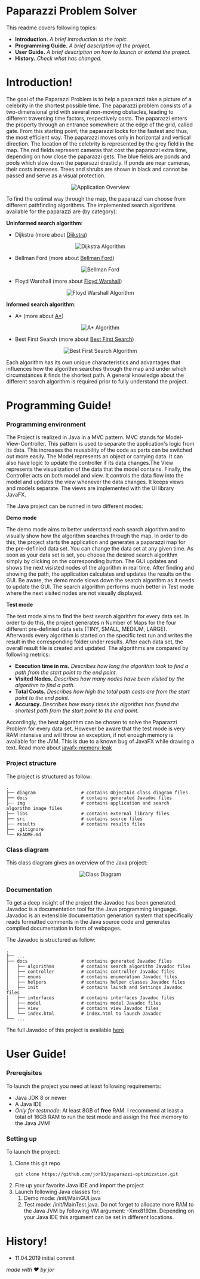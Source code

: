 # Paparazzi Problem Solver
This readme covers following topics:

  - **Introduction.** *A brief introduction to the topic.*
  - **Programming Guide.** *A brief description of the project.*
  - **User Guide.** *A brief description on how to launch or extend the project.*
  - **History.** *Check what has changed.*

# Introduction!
The goal of the Paparazzi Problem is to help a paparazzi take a picture of a celebrity in the shortest possible time. The paparazzi problem consists of a two-dimensional grid with several non-moving obstacles, leading to different traversing time factors, respectively costs. The paparazzi enters the property through an entrance somewhere at the edge of the grid, called gate. From this starting point, the paparazzi looks for the fastest and thus, the most efficient way. The paparazzi moves only in horizontal and vertical direction. The location of the celebrity is represented by the grey field in the map. The red fields represent cameras that cost the paparazzi extra time, depending on how close the paparazzi gets. The blue fields are ponds and pools which slow down the paparazzi drasticly. If ponds are near cameras, their costs increases. Trees and shrubs are shown in black and cannot be passed and serve as a visual protection.

<p align="center">
 <img src="img/application.png?raw=true" alt="Application Overview"/>
</p>

To find the optimal way through the map, the paparazzi can choose from different pathfinding algorithms. The implemented search algorithms available for the paparazzi are (by category):

**Uninformed search algorithm**:
  - Dijkstra (more about [Dijkstra])

<p align="center">
 <img src="img/dijkstra.gif?raw=true" alt="Dijkstra Algorithm"/>
</p>

  - Bellman Ford (more about [Bellman Ford])

<p align="center">
 <img src="img/bellmanFord.gif?raw=true" alt="Bellman Ford"/>
</p>

  - Floyd Warshall (more about [Floyd Warshall])

<p align="center">
 <img src="img/floydWarshall.gif?raw=true" alt="Floyd Warshall Algorithm"/>
</p>

**Informed search algorithm**:
  - A* (more about [A*]) 

<p align="center">
 <img src="img/aStar.gif?raw=true" alt="A* Algorithm"/>
</p>

  - Best First Search (more about [Best First Search])

<p align="center">
 <img src="img/bestFirstSearch.gif?raw=true" alt="Best First Search Algorithm"/>
</p>

Each algorithm has its own unique characteristics and advantages that influences how the algorithm searches through the map and under which circumstances it finds the shortest path. A general knowledge about the different search algorithm is required prior to fully understand the project.

# Programming Guide!
### Programming environment
The Project is realized in Java in a MVC pattern. MVC stands for Model-View-Controller. This pattern is used to separate the application's logic from its data. This increases the reusability of the code as parts can be switched out more easily. The Model represents an object or carrying data. It can also have logic to update the controller if its data changes.The View represents the visualization of the data that the model contains. Finally, the Controller acts on both model and view. It controls the data flow into the model and updates the view whenever the data changes. It keeps views and models separate. The views are implemented with the UI library JavaFX.

The Java project can be runned in two different modes:

**Demo mode**

The demo mode aims to better understand each search algorithm and to visually show how the algorithm searches through the map. In order to do this, the project starts the application and generates a paparazzi map for the pre-definied data set. You can change the data set at any given time. As soon as your data set is set, you choose the desired search algorithm simply by clicking on the corresponding button. The GUI updates and shows the next visisted nodes of the algorithm in real time. After finding and showing the path, the application calculates and updates the results on the GUI. Be aware, the demo mode slows down the search algorithm as it needs to update the GUI. The search algorithm performs much better in Test mode where the next visited nodes are not visually displayed.

**Test mode**

The test mode aims to find the best search algorithm for every data set. In order to do this, the project generates n Number of Maps for the four different pre-definied data sets (TINY, SMALL, MEDIUM, LARGE). Afterwards every algorithm is started on the specific test run and writes the result in the corresponding folder under results. After each data set, the overall result file is created and updated. The algorithms are compared by following metrics:
  - **Execution time in ms.** *Describes how long the algorithm took to find a path from the start point to the end point.*
  - **Visited Nodes.** *Describes how many nodes have been visited by the algorithm to find a path.*
  - **Total Costs.** *Describes how high the total path costs are from the start point to the end point.*
  - **Accuracy.** *Describes how many times the algorithm has found the shortest path from the start point to the end point.*

Accordingly, the best algorithm can be chosen to solve the Paparazzi Problem for every data set. However be aware that the test mode is very RAM intensive and will throw an exception, if not enough memory is available for the JVM. This is due to a known bug of JavaFX while drawing a text. Read more about [javafx-memory-leak]

### Project structure
The project is structured as follow:


    .
    ├── diagram                 # contains ObjectAid class diagram files
    ├── docs                    # contains generated Javadoc files
	├── img                     # contains application and search algorithm image files
	├── libs                    # contains external library files
    ├── src                     # contains source files
    ├── results                 # contains results files
    ├── .gitignore
    └── README.md


### Class diagram
This class diagram gives an overview of the Java project:
<p align="center">
 <img src="diagram/class-diagram.png?raw=true" alt="Class Diagram"/>
</p>

### Documentation
To get a deep insight of the project the Javadoc has been generated. Javadoc is a documentation tool for the Java programming language. Javadoc is an extensible documentation generation system that specifically reads formatted comments in the Java source code and generates compiled documentation in form of webpages.

The Javadoc is structured as follow:


	.
	├── ...
	├── docs                    # contains generated Javadoc files
	│   ├── algorithms          # contains search algorithm Javadoc files
	│   ├── controller          # contains controller Javadoc files
	│   ├── enums               # contains enumeration Javadoc files
	│   ├── helpers             # contains helper classes Javadoc files
	│   ├── init           	    # contains launch and Settings Javadoc files
	│   ├── interfaces          # contains interfaces Javadoc files
	│   ├── model               # contains model Javadoc files
	│   ├── view           	    # contains view Javadoc files
	│   └── index.html          # index.html to launch Javadoc
	└── ...


The full Javadoc of this project is available [here](https://robertjohner.ch/paparazzi-javadoc/index.html)

# User Guide!
### Prereqisites
To launch the project you need at least following requirements:
  - Java JDK 8 or newer
  - A Java IDE
  - *Only for testmode*: At least 8GB of **free** RAM. I recommend at least a total of 16GB RAM to run the test mode and assign the free memory to the Java JVM!

### Setting up
To launch the project:
1. Clone this git repo
    ```
    git clone https://github.com/jor93/paparazzi-optimization.git
    ```
2. Fire up your favorite Java IDE and import the project
3. Launch following Java classes for:
   1. Demo mode: /init/MainGUI.java
   2. Test mode: /init/MainTest.java. Do not forget to allocate more RAM to the Java JVM by following VM argument: -Xmx8192m. Depending on your Java IDE this argument can be set in different locations.

# History!
- 11.04.2019 initial commit

   [git]: <https://github.com>
   [here]: <https://github.com/jor93/paparazzi-optimization.git>
   [Dijkstra]: <https://www.geeksforgeeks.org/dijkstras-shortest-path-algorithm-greedy-algo-7>
   [A*]: <https://www.geeksforgeeks.org/a-search-algorithm>
   [Best First Search]: <https://www.geeksforgeeks.org/best-first-search-informed-search>
   [Bellman Ford]: <https://www.geeksforgeeks.org/bellman-ford-algorithm-dp-23>
   [Floyd Warshall]: <https://www.geeksforgeeks.org/floyd-warshall-algorithm-dp-16>
   [documentation]: <https://github.com>
   [javafx-memory-leak]: <https://bugs.openjdk.java.net/browse/JDK-8088175>
  
*made with ♥ by jor*
